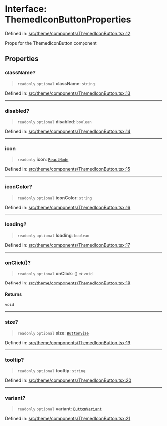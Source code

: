 # Interface: ThemedIconButtonProperties

Defined in: [src/theme/components/ThemedIconButton.tsx:12](https://github.com/Nick2bad4u/Uptime-Watcher/blob/main/src/theme/components/ThemedIconButton.tsx#L12)

Props for the ThemedIconButton component

## Properties

### className?

> `readonly` `optional` **className**: `string`

Defined in: [src/theme/components/ThemedIconButton.tsx:13](https://github.com/Nick2bad4u/Uptime-Watcher/blob/main/src/theme/components/ThemedIconButton.tsx#L13)

***

### disabled?

> `readonly` `optional` **disabled**: `boolean`

Defined in: [src/theme/components/ThemedIconButton.tsx:14](https://github.com/Nick2bad4u/Uptime-Watcher/blob/main/src/theme/components/ThemedIconButton.tsx#L14)

***

### icon

> `readonly` **icon**: [`ReactNode`](https://github.com/DefinitelyTyped/DefinitelyTyped/blob/80449050d0e5e84f44ffa3fd3dc5651e4747e589/types/react/index.d.ts#L427)

Defined in: [src/theme/components/ThemedIconButton.tsx:15](https://github.com/Nick2bad4u/Uptime-Watcher/blob/main/src/theme/components/ThemedIconButton.tsx#L15)

***

### iconColor?

> `readonly` `optional` **iconColor**: `string`

Defined in: [src/theme/components/ThemedIconButton.tsx:16](https://github.com/Nick2bad4u/Uptime-Watcher/blob/main/src/theme/components/ThemedIconButton.tsx#L16)

***

### loading?

> `readonly` `optional` **loading**: `boolean`

Defined in: [src/theme/components/ThemedIconButton.tsx:17](https://github.com/Nick2bad4u/Uptime-Watcher/blob/main/src/theme/components/ThemedIconButton.tsx#L17)

***

### onClick()?

> `readonly` `optional` **onClick**: () => `void`

Defined in: [src/theme/components/ThemedIconButton.tsx:18](https://github.com/Nick2bad4u/Uptime-Watcher/blob/main/src/theme/components/ThemedIconButton.tsx#L18)

#### Returns

`void`

***

### size?

> `readonly` `optional` **size**: [`ButtonSize`](../../types/type-aliases/ButtonSize.md)

Defined in: [src/theme/components/ThemedIconButton.tsx:19](https://github.com/Nick2bad4u/Uptime-Watcher/blob/main/src/theme/components/ThemedIconButton.tsx#L19)

***

### tooltip?

> `readonly` `optional` **tooltip**: `string`

Defined in: [src/theme/components/ThemedIconButton.tsx:20](https://github.com/Nick2bad4u/Uptime-Watcher/blob/main/src/theme/components/ThemedIconButton.tsx#L20)

***

### variant?

> `readonly` `optional` **variant**: [`ButtonVariant`](../../types/type-aliases/ButtonVariant.md)

Defined in: [src/theme/components/ThemedIconButton.tsx:21](https://github.com/Nick2bad4u/Uptime-Watcher/blob/main/src/theme/components/ThemedIconButton.tsx#L21)
